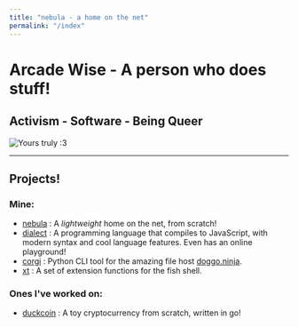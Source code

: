 ```yaml
---
title: "nebula - a home on the net"
permalink: "/index"
---
```


# Arcade Wise - A person who does stuff!
## Activism - Software - Being Queer
![Yours truly :3](static/me.png)  

---

## Projects!
### Mine:
- [nebula](https://sr.ht/~arcade/nebula) : A _lightweight_ home on the net, from scratch!
- [dialect](https://github.com/l3gacyb3ta/dialect) : A programming language that compiles to JavaScript, with modern syntax and cool language features. Even has an online playground!
- [corgi](https://github.com/l3gacyb3ta/corgi) : Python CLI tool for the amazing file host [doggo.ninja](https://doggo.ninja/).
- [xt](https://github.com/l3gacyb3ta/xt) : A set of extension functions for the fish shell.
### Ones I've worked on:
- [duckcoin](https://github.com/quackduck/duckcoin) : A toy cryptocurrency from scratch, written in go!

